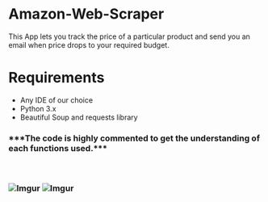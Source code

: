 # Amazon-Web-Scraper
This App lets you track the price of a particular product and send you an email when price drops to your required budget.

<h1>Requirements</h1>

<ul>
  <li>Any IDE of our choice</li>
  <li>Python 3.x</li>
  <li>Beautiful Soup and requests library</li>
</ul>

<h3>***The code is highly commented to get the understanding of each functions used.***<h3>
  <br>

![Imgur](https://imgur.com/a/B7lNxNV)
![Imgur](https://imgur.com/Q87xPkH)


